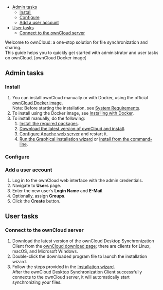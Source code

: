 
  * [Admin tasks](#admin-tasks)
    + [Install](#install)
    + [Configure](#configure)
    + [Add a user account](#add-a-user-account)
  * [User tasks](#user-tasks)
    + [Connect to the ownCloud server](#connect-to-the-owncloud-server)






Welcome to ownCloud: a one-stop solution for file synchronization and sharing.
<br>
This guide helps you to quickly get started with administrator and user tasks on ownCloud. [ownCloud Docker image]
## Admin tasks
### Install
1. You can install ownCloud manually or with Docker, using the official [ownCloud Docker image](https://hub.docker.com/r/owncloud/server/tags).<br>
   Note: Before starting the installation, see [System Requirements](https://doc.owncloud.org/server/10.5/admin_manual/installation/system_requirements.html).
2. To install using the Docker image, see [Installing with Docker](https://doc.owncloud.org/server/10.5/admin_manual/installation/docker/).
3. To install manually, do the following:
   1. [Install the required packages](https://doc.owncloud.org/server/10.5/admin_manual/installation/manual_installation.html#install-the-required-packages).
   2. [Download the latest version of ownCloud and install](https://doc.owncloud.org/server/10.5/admin_manual/installation/manual_installation.html#install-owncloud).
   3. [Configure Apache web server](https://doc.owncloud.org/server/10.5/admin_manual/installation/manual_installation.html#configure-the-web-server) and restart it.
   4. [Run the Graphical installation wizard](https://doc.owncloud.org/server/10.5/admin_manual/installation/installation_wizard.html) or [install from the command-line](https://doc.owncloud.org/server/10.5/admin_manual/installation/command_line_installation.html).
   
### Configure

### Add a user account
1. Log in to the ownCloud web interface with the admin credentials.
1. Navigate to **Users** page.
2. Enter the new user’s **Login Name** and **E-Mail**.
3. Optionally, assign **Groups**.
4. Click the **Create** button.

## User tasks
### Connect to the ownCloud server
1. Download the latest version of the ownCloud Desktop Synchronization Client from the [ownCloud download page](https://owncloud.com/download/#desktop-clients); there are clients for Linux, macOS, and Microsoft Windows.
2. Double-click the downloaded program file to launch the installation wizard.
3. Follow the steps provided in the [Installation wizard](https://doc.owncloud.com/desktop/2.6/installing.html#installation-wizard).<br>
   After the ownCloud Desktop Synchronization Client successfully connects to the ownCloud server, it will automatically start synchronizing your files.
 


